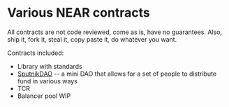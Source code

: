 # Various NEAR contracts

All contracts are not code reviewed, come as is, have no guarantees.
Also, ship it, fork it, steal it, copy paste it, do whatever you want.

Contracts included:
- Library with standards
- [SputnikDAO](sputnikdao/README.md) -- a mini DAO that allows for a set of people to distribute fund in various ways
- TCR
- Balancer pool WIP
